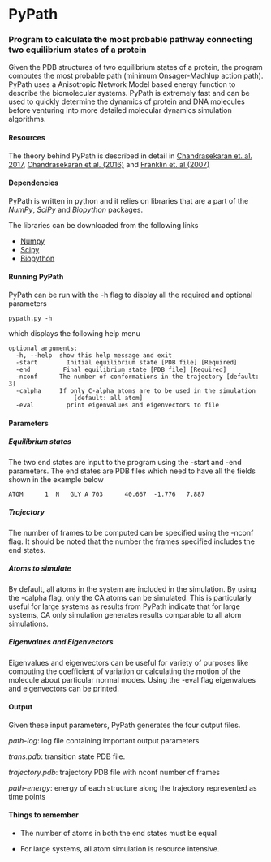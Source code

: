 # PyPath

### Program to calculate the most probable pathway connecting two equilibrium states of a protein

Given the PDB structures of two equilibrium states of a protein, the program computes the most probable path 
(minimum Onsager-Machlup action path). PyPath uses a Anisotropic Network Model based energy function to describe 
the biomolecular systems. PyPath is extremely fast and can be used to quickly determine the dynamics of protein 
and DNA molecules before venturing into more detailed molecular dynamics simulation algorithms.
 
#### Resources

The theory behind PyPath is described in detail in 
[Chandrasekaran et. al. 2017](https://aca.scitation.org/doi/10.1063/1.4976142), 
[Chandrasekaran et al. (2016)](http://scitation.aip.org/content/aca/journal/sdy/3/1/10.1063/1.4941599) 
and [Franklin et. al (2007)](http://nar.oxfordjournals.org/content/35/suppl_2/W477)

#### Dependencies

PyPath is written in python and it relies on libraries that are a part of the _NumPy_, _SciPy_ and _Biopython_ 
packages. 

The libraries can be downloaded from the following links

- [Numpy](http://www.numpy.org/)
- [Scipy](http://www.scipy.org/)
- [Biopython](http://biopython.org/wiki/Main_Page)

#### Running PyPath

PyPath can be run with the -h flag to display all the required and optional parameters

```
pypath.py -h
```
which displays the following help menu

```
optional arguments:
  -h, --help  show this help message and exit
  -start        Initial equilibrium state [PDB file] [Required]
  -end         Final equilibrium state [PDB file] [Required]
  -nconf      The number of conformations in the trajectory [default: 3]
  -calpha     If only C-alpha atoms are to be used in the simulation 
                  [default: all atom]
  -eval         print eigenvalues and eigenvectors to file

```

#### Parameters

##### Equilibrium states

The two end states are input to the program using the -start and -end parameters. The end states are PDB files which 
need to have all the fields shown in the example below

```
ATOM      1  N   GLY A 703      40.667  -1.776   7.887
```

##### Trajectory

The number of frames to be computed can be specified using the -nconf flag. It should be noted that the number 
the frames specified includes the end states.

##### Atoms to simulate

By default, all atoms in the system are included in the simulation. By using the -calpha flag, only the CA atoms 
can be simulated. This is particularly useful for large systems as results from PyPath indicate that for large 
systems, CA only simulation generates results comparable to all atom simulations.

##### Eigenvalues and Eigenvectors

Eigenvalues and eigenvectors can be useful for variety of purposes like computing the coefficient of variation 
or calculating the motion of the molecule about particular normal modes. Using the -eval flag eigenvalues and 
eigenvectors can be printed.

#### Output

Given these input parameters, PyPath generates the four output files.

_path-log_: log file containing important output parameters

_trans.pdb_: transition state PDB file.

_trajectory.pdb_: trajectory PDB file with nconf number of frames

_path-energy_: energy of each structure along the trajectory represented as time points

#### Things to remember

- The number of atoms in both the end states must be equal

- For large systems, all atom simulation is resource intensive.
